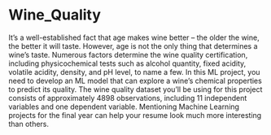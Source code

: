 # Wine_Quality
It’s a well-established fact that age makes wine better – the older the wine, the better it will taste. However, age is not the only thing that determines a wine’s taste. Numerous factors determine the wine quality certification, including physicochemical tests such as alcohol quantity, fixed acidity, volatile acidity, density, and pH level, to name a few.  In this ML project, you need to develop an ML model that can explore a wine’s chemical properties to predict its quality. The wine quality dataset you’ll be using for this project consists of approximately 4898 observations, including 11 independent variables and one dependent variable. Mentioning Machine Learning projects for the final year can help your resume look much more interesting than others.
